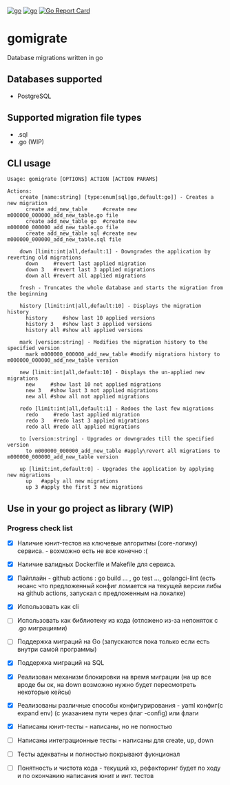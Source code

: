 [![go](https://github.com/tweety53/gomigrate/workflows/Go/badge.svg)](https://github.com/tweety53/gomigrate/actions)
[![go](https://github.com/tweety53/gomigrate/workflows/golangci-lint/badge.svg)](https://github.com/tweety53/gomigrate/actions)
[![Go Report Card](https://goreportcard.com/badge/github.com/tweety53/gomigrate)](https://goreportcard.com/report/github.com/tweety53/gomigrate)

# gomigrate
Database migrations written in go
## Databases supported
* PostgreSQL
## Supported migration file types
* .sql
* .go (WIP)
## CLI usage
```text
Usage: gomigrate [OPTIONS] ACTION [ACTION PARAMS]

Actions:
	create [name:string] [type:enum[sql|go,default:go]] - Creates a new migration
	  create add_new_table     #create new m000000_000000_add_new_table.go file
	  create add_new_table go  #create new m000000_000000_add_new_table.go file
	  create add_new_table sql #create new m000000_000000_add_new_table.sql file

	down [limit:int|all,default:1] - Downgrades the application by reverting old migrations
	  down     #revert last applied migration
	  down 3   #revert last 3 applied migrations
	  down all #revert all applied migrations

	fresh - Truncates the whole database and starts the migration from the beginning

	history [limit:int|all,default:10] - Displays the migration history
	  history     #show last 10 applied versions
	  history 3   #show last 3 applied versions
	  history all #show all applied versions

	mark [version:string] - Modifies the migration history to the specified version
	  mark m000000_000000_add_new_table #modify migrations history to m000000_000000_add_new_table version

	new [limit:int|all,default:10] - Displays the un-applied new migrations
	  new     #show last 10 not applied migrations
	  new 3   #show last 3 not applied migrations
	  new all #show all not applied migrations

	redo [limit:int|all,default:1] - Redoes the last few migrations
	  redo     #redo last applied migration
	  redo 3   #redo last 3 applied migrations
	  redo all #redo all applied migrations

	to [version:string] - Upgrades or downgrades till the specified version
	  to m000000_000000_add_new_table #apply\revert all migrations to m000000_000000_add_new_table version

	up [limit:int,default:0] - Upgrades the application by applying new migrations
	  up   #apply all new migrations
	  up 3 #apply the first 3 new migrations

```
## Use in your go project as library (WIP)
### Progress check list

- [x] Наличие юнит-тестов на ключевые алгоритмы (core-логику) сервиса. - вохможно есть не все конечно :(
- [x] Наличие валидных Dockerfile и Makefile для сервиса.
- [x] Пайплайн - github actions : go build ... , go test ..., golangci-lint (есть нюанс что предложенный конфиг ломается на текущей версии либы на github actions, запускал с предложенным на локалке)

- [x] Использовать как cli
- [ ] Использовать как библиотеку из кода (отложено из-за непоняток с .go миграциями)
- [ ] Поддержка миграций на Go (запускаются пока только если есть внутри самой программы)
- [x] Поддержка миграций на SQL
- [x] Реализован механизм блокировки на время миграции (на up все вроде бы ок, на down возможно нужно будет пересмотреть некоторые кейсы)
- [x] Реализованы различные способы конфигурирования - yaml конфиг(c expand env) (с указанием пути через флаг -config) или флаги 
- [x] Написаны юнит-тесты - написаны, но не полностью
- [ ] Написаны интеграционные тесты - написаны для create, up, down
- [ ] Тесты адекватны и полностью покрывают фукнционал
- [ ] Понятность и чистота кода - текущий хз, рефакторинг будет по ходу и по окончанию написания юнит и инт. тестов



